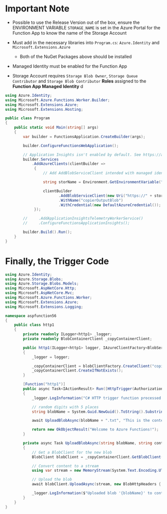 # Important Note
- Possible to use the Release Version out of the box, ensure the ENVIRONMENT VARIABLE `STORAGE_NAME` is set in the Azure Portal for the Function App to know the name of the Storage Account

- Must add in the necessary libraries into `Program.cs`: `Azure.Identity` and `Microsoft.Extensions.Azure`
  - Both of the NuGet Packages above should be installed
- Managed Identity must be enabled for the Function App
- Storage Account requires `Storage Blob Owner`, `Storage Queue Contributor` and `Storage Blob Contributor` **Roles** assigned to the **Function App Managed Identity**
d

``` csharp
using Azure.Identity;
using Microsoft.Azure.Functions.Worker.Builder;
using Microsoft.Extensions.Azure;
using Microsoft.Extensions.Hosting;

public class Program
{
    public static void Main(string[] args)
    {
        var builder = FunctionsApplication.CreateBuilder(args);

        builder.ConfigureFunctionsWebApplication();

        // Application Insights isn't enabled by default. See https://aka.ms/AAt8mw4.
        builder.Services
            .AddAzureClients(clientBuilder =>
             {
                 // Add AddBlobServiceClient intended with managed identity and providing simply the storage URI

                 string storName = Environment.GetEnvironmentVariable("STORAGE_NAME") ?? "NO_STORAGE_NAME_FOUND";

                 clientBuilder
                        .AddBlobServiceClient(new Uri("https://" + storName + ".blob.core.windows.net/"))
                        .WithName("copierOutputBlob")
                        .WithCredential(new DefaultAzureCredential());
             });

        //     .AddApplicationInsightsTelemetryWorkerService()
        //     .ConfigureFunctionsApplicationInsights();

        builder.Build().Run();
    }
}
```

# Finally, the Trigger Code

```csharp
using Azure.Identity;
using Azure.Storage.Blobs;
using Azure.Storage.Blobs.Models;
using Microsoft.AspNetCore.Http;
using Microsoft.AspNetCore.Mvc;
using Microsoft.Azure.Functions.Worker;
using Microsoft.Extensions.Azure;
using Microsoft.Extensions.Logging;

namespace aspfunction56
{
    public class http1
    {
        private readonly ILogger<http1> _logger;
        private readonly BlobContainerClient _copyContainerClient;

        public http1(ILogger<http1> logger, IAzureClientFactory<BlobServiceClient> blobClientFactory)
        {
            _logger = logger;

            _copyContainerClient = blobClientFactory.CreateClient("copierOutputBlob").GetBlobContainerClient("container2");
            _copyContainerClient.CreateIfNotExists();
        }

        [Function("http1")]
        public async Task<IActionResult> Run([HttpTrigger(AuthorizationLevel.Anonymous, "get", "post")] HttpRequest req)
        {
            _logger.LogInformation("C# HTTP trigger function processed a request.");

            // random digits with 5 places
            string blobName = System.Guid.NewGuid().ToString().Substring(0, 5);

            await UploadBlobAsync(blobName + ".txt", "This is the content of the new blob.");

            return new OkObjectResult("Welcome to Azure Functions!");
        }

        private async Task UploadBlobAsync(string blobName, string content)
        {
            // Get a BlobClient for the new blob
            BlobClient blobClient = _copyContainerClient.GetBlobClient(blobName);

            // Convert content to a stream
            using var stream = new MemoryStream(System.Text.Encoding.UTF8.GetBytes(content));

            // Upload the blob
            await blobClient.UploadAsync(stream, new BlobHttpHeaders { ContentType = "text/plain" });

            _logger.LogInformation($"Uploaded blob '{blobName}' to container '{_copyContainerClient.Name}'.");
        }
    }
}
```
